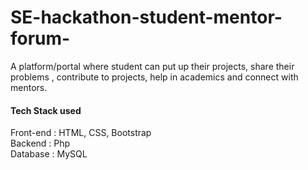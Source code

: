 # SE-hackathon-student-mentor-forum-
A platform/portal where student can put up their projects, share their problems , contribute to projects, help in academics and connect with mentors.

#### Tech Stack used
Front-end : HTML, CSS, Bootstrap\
Backend : Php\
Database : MySQL


